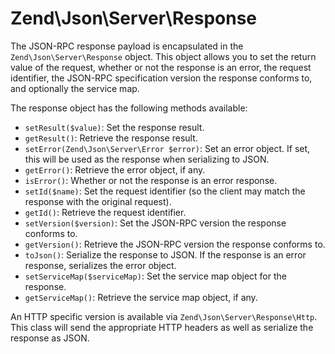 # Zend\\Json\\Server\\Response

The JSON-RPC response payload is encapsulated in the
`Zend\Json\Server\Response` object. This object allows you to set the return
value of the request, whether or not the response is an error, the request
identifier, the JSON-RPC specification version the response conforms to, and
optionally the service map.

The response object has the following methods available:

- `setResult($value)`: Set the response result.
- `getResult()`: Retrieve the response result.
- `setError(Zend\Json\Server\Error $error)`: Set an error object. If set, this
  will be used as the response when serializing to JSON.
- `getError()`: Retrieve the error object, if any.
- `isError()`: Whether or not the response is an error response.
- `setId($name)`: Set the request identifier (so the client may match the
  response with the original request).
- `getId()`: Retrieve the request identifier.
- `setVersion($version)`: Set the JSON-RPC version the response conforms to.
- `getVersion()`: Retrieve the JSON-RPC version the response conforms to.
- `toJson()`: Serialize the response to JSON. If the response is an error
  response, serializes the error object.
- `setServiceMap($serviceMap)`: Set the service map object for the response.
- `getServiceMap()`: Retrieve the service map object, if any.

An HTTP specific version is available via `Zend\Json\Server\Response\Http`.
This class will send the appropriate HTTP headers as well as serialize the
response as JSON.
